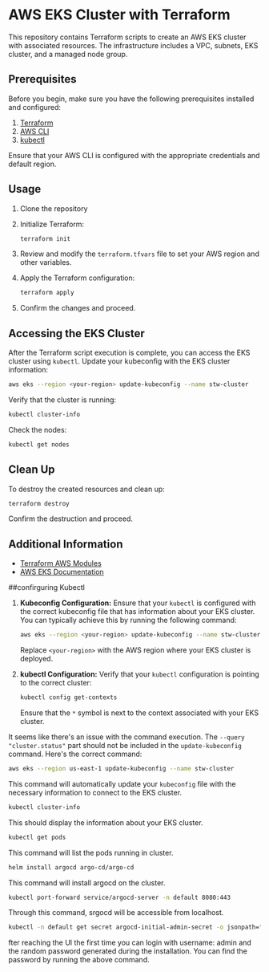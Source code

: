 
# AWS EKS Cluster with Terraform

This repository contains Terraform scripts to create an AWS EKS cluster with associated resources. The infrastructure includes a VPC, subnets, EKS cluster, and a managed node group.

## Prerequisites

Before you begin, make sure you have the following prerequisites installed and configured:

1. [Terraform](https://www.terraform.io/downloads.html)
2. [AWS CLI](https://aws.amazon.com/cli/)
3. [kubectl](https://kubernetes.io/docs/tasks/tools/install-kubectl/)

Ensure that your AWS CLI is configured with the appropriate credentials and default region.

## Usage

1. Clone the repository

2. Initialize Terraform:

    ```bash
    terraform init
    ```

3. Review and modify the `terraform.tfvars` file to set your AWS region and other variables.

4. Apply the Terraform configuration:

    ```bash
    terraform apply
    ```

5. Confirm the changes and proceed.

## Accessing the EKS Cluster

After the Terraform script execution is complete, you can access the EKS cluster using `kubectl`. Update your kubeconfig with the EKS cluster information:

```bash
aws eks --region <your-region> update-kubeconfig --name stw-cluster
```

Verify that the cluster is running:

```bash
kubectl cluster-info
```

Check the nodes:

```bash
kubectl get nodes
```

## Clean Up

To destroy the created resources and clean up:

```bash
terraform destroy
```

Confirm the destruction and proceed.

## Additional Information

- [Terraform AWS Modules](https://registry.terraform.io/modules/terraform-aws-modules/eks/aws/latest)
- [AWS EKS Documentation](https://docs.aws.amazon.com/eks/latest/userguide/what-is-eks.html)

##confirguring Kubectl


1. **Kubeconfig Configuration:**
   Ensure that your `kubectl` is configured with the correct kubeconfig file that has information about your EKS cluster. You can typically achieve this by running the following command:

   ```bash
   aws eks --region <your-region> update-kubeconfig --name stw-cluster
   ```

   Replace `<your-region>` with the AWS region where your EKS cluster is deployed.

2. **kubectl Configuration:**
   Verify that your `kubectl` configuration is pointing to the correct cluster:

   ```bash
   kubectl config get-contexts
   ```

   Ensure that the `*` symbol is next to the context associated with your EKS cluster.

It seems like there's an issue with the command execution. The `--query "cluster.status"` part should not be included in the `update-kubeconfig` command. Here's the correct command:

```bash
aws eks --region us-east-1 update-kubeconfig --name stw-cluster
```

This command will automatically update your `kubeconfig` file with the necessary information to connect to the EKS cluster. 

```bash
kubectl cluster-info
```
This should display the information about your EKS cluster. 


```bash
kubectl get pods
```
This command will list the pods running in cluster.

```bash
helm install argocd argo-cd/argo-cd 
```
This command will install argocd on the cluster.

```bash
kubectl port-forward service/argocd-server -n default 8080:443
```
Through this command, srgocd will be accessible from localhost.

```bash
kubectl -n default get secret argocd-initial-admin-secret -o jsonpath="{.data.password}" | base64 -d
```
fter reaching the UI the first time you can login with username: admin and the random password generated during the installation. You can find the password by running the above command.











